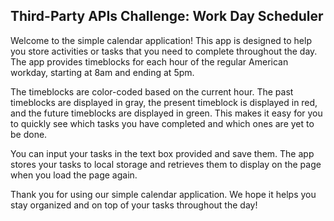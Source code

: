 ## Third-Party APIs Challenge: Work Day Scheduler

Welcome to the simple calendar application! This app is designed to help you store activities or tasks that you need to complete throughout the day. The app provides timeblocks for each hour of the regular American workday, starting at 8am and ending at 5pm.

The timeblocks are color-coded based on the current hour. The past timeblocks are displayed in gray, the present timeblock is displayed in red, and the future timeblocks are displayed in green. This makes it easy for you to quickly see which tasks you have completed and which ones are yet to be done.

You can input your tasks in the text box provided and save them. The app stores your tasks to local storage and retrieves them to display on the page when you load the page again.

Thank you for using our simple calendar application. We hope it helps you stay organized and on top of your tasks throughout the day!